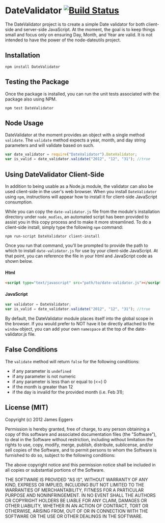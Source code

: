 DateValidator  [![Build Status](https://secure.travis-ci.org/JamesEggers1/node-DateValidator.png)](http://travis-ci.org/JamesEggers1/node-DateValidator)
==============

The DateValidator project is to create a simple Date validator for both client-side and server-side JavaScript. At the moment, the goal is to keep things small and focus only on ensuring Day, Month, and Year are valid.  It is not intended to have the power of the node-dateutils project.

## Installation ##

    npm install DateValidator

## Testing the Package ##

Once the package is installed, you can run the unit tests associated with the package also using NPM.

    npm test DateValidator

## Node Usage ##

DateValidator at the moment provides an object with a single method `validate`.  The `validate` method expects a year, month, and day string parameters and will validate based on such.

```javascript
var date_validator = require("DateValidator").DateValidator;
var is_valid = date_validator.validate("2012", "12", "31"); //true
```

## Using DateValidator Client-Side ##
In addition to being usable as a Node.js module, the validator can also be used client-side in the user's web browser.  When you install `DateValidator` using `npm`, instructions will appear how to install it for client-side JavaScript consumption.

While you can copy the `date-validator.js` file from the module's installation directory under `node_modles`, an automated script has been provided to assist you in this copy process and to make it more streamlined.  To do a client-side install, simply type the following `npm` command:

    npm run-script DateValidator client-install

Once you run that command, you'll be prompted to provide the path to which to install `date-validator.js` for use by your client-side JavaScript.  At that point, you can reference the file in your html and JavaScript code as shown below.


#### Html ####

```html
<script type="text/javascript" src="path/to/date-validator.js"></script>
```

#### JavaScript ####

```javascript
var validator = DateValidator;
var is_valid = date_validator.validate("2012", "12", "31"); //true
```

By default, the DateValidator module places itself into the global scope in the browser.  If you would prefer to NOT have it be directly attached to the `window` object, you can add your own `namespace` at the top of the date-validator.js file.
	
## False Conditions ##
	
The `validate` method will return `false` for the following conditions:
- if any parameter is `undefined`
- if any parameter is not numeric
- if any parameter is less than or equal to (<=) 0
- if the month is greater than 12
- if the day is invalid for the provided month (i.e. Feb 31);

## License (MIT) ##
Copyright (c) 2012 James Eggers

Permission is hereby granted, free of charge, to any person obtaining a copy of this software and associated documentation files (the "Software"), to deal in the Software without restriction, including without limitation the rights to use, copy, modify, merge, publish, distribute, sublicense, and/or sell copies of the Software, and to permit persons to whom the Software is furnished to do so, subject to the following conditions:

The above copyright notice and this permission notice shall be included in all copies or substantial portions of the Software.

THE SOFTWARE IS PROVIDED "AS IS", WITHOUT WARRANTY OF ANY KIND, EXPRESS OR IMPLIED, INCLUDING BUT NOT LIMITED TO THE WARRANTIES OF MERCHANTABILITY, FITNESS FOR A PARTICULAR PURPOSE AND NONINFRINGEMENT. IN NO EVENT SHALL THE AUTHORS OR COPYRIGHT HOLDERS BE LIABLE FOR ANY CLAIM, DAMAGES OR OTHER LIABILITY, WHETHER IN AN ACTION OF CONTRACT, TORT OR OTHERWISE, ARISING FROM, OUT OF OR IN CONNECTION WITH THE SOFTWARE OR THE USE OR OTHER DEALINGS IN THE SOFTWARE.